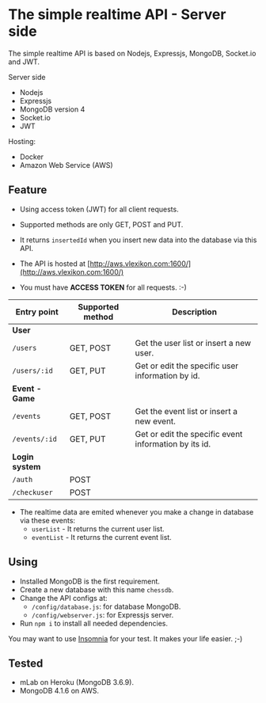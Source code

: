 # The simple realtime API - Server side
The simple realtime API is based on Nodejs, Expressjs, MongoDB, Socket.io and JWT.

Server side
* Nodejs
* Expressjs
* MongoDB version 4
* Socket.io
* JWT

Hosting:
* Docker
* Amazon Web Service (AWS)

## Feature
* Using access token (JWT) for all client requests.
* Supported methods are only GET, POST and PUT.
* It returns `insertedId` when you insert new data into the database via this API.
* The API is hosted at [http://aws.vlexikon.com:1600/](http://aws.vlexikon.com:1600/)

* You must have __ACCESS TOKEN__ for all requests. :-)

|Entry point|Supported method|Description|
|---|---|---|
|__User__|
|`/users`|GET, POST|Get the user list or insert a new user.|
|`/users/:id`|GET, PUT|Get or edit the specific user information by id.|
|__Event - Game__|
|`/events`|GET, POST|Get the event list or insert a new event.|
|`/events/:id`|GET, PUT|Get or edit the specific event information by its id.|
|__Login system__|
|`/auth`|POST||
|`/checkuser`|POST||

* The realtime data are emited whenever you make a change in database via these events:
	* `userList` - It returns the current user list.
	* `eventList` - It returns the current event list.

## Using
* Installed MongoDB is the first requirement.
* Create a new database with this name `chessdb`.
* Change the API configs at:
    * `/config/database.js`: for database MongoDB.
    * `/config/webserver.js`: for Expressjs server.
* Run `npm i` to install all needed dependencies.

You may want to use [Insomnia](https://insomnia.rest/) for your test. It makes your life easier. ;-)

## Tested
* mLab on Heroku (MongoDB 3.6.9).
* MongoDB 4.1.6 on AWS.